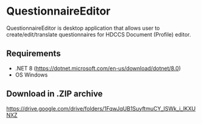 # QuestionnaireEditor
QuestionnaireEditor is desktop application that allows user to create/edit/translate questionnaires for HDCCS Document (Profile) editor.

## Requirements
 - .NET 8  (https://dotnet.microsoft.com/en-us/download/dotnet/8.0)
 - OS Windows

## Download in .ZIP archive
https://drive.google.com/drive/folders/1FqwJqUB1SuyftmuCY_ISWk_i_lKXUNXZ
